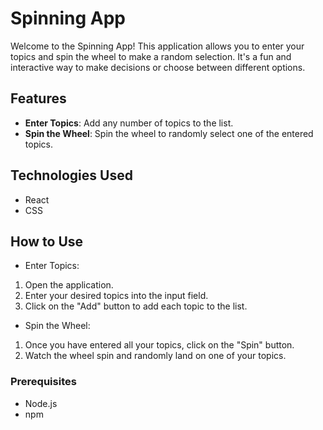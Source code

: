# Spinning App

Welcome to the Spinning App! This application allows you to enter your topics and spin the wheel to make a random selection. It's a fun and interactive way to make decisions or choose between different options.

## Features

- **Enter Topics**: Add any number of topics to the list.
- **Spin the Wheel**: Spin the wheel to randomly select one of the entered topics.

## Technologies Used

- React
- CSS 

## How to Use

- Enter Topics:

1. Open the application.
2. Enter your desired topics into the input field.
3. Click on the "Add" button to add each topic to the list.
- Spin the Wheel:
 1. Once you have entered all your topics, click on the "Spin" button.
 2. Watch the wheel spin and randomly land on one of your topics.

### Prerequisites

- Node.js
- npm 